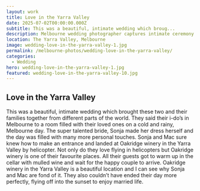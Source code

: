 ```yaml
---
layout: work
title: Love in the Yarra Valley
date: 2025-07-02T00:00:00.000Z
subtitle: This was a beautiful, intimate wedding which broug...
description: Melbourne wedding photographer captures intimate ceremony in the Yarra Valley. Beautiful wedding photography at Oakridge winery with helicopter arrival and personal touches.
location: The Yarra Valley, Melbourne
image: wedding-love-in-the-yarra-valley-1.jpg
permalink: /melbourne-photos/wedding-love-in-the-yarra-valley/
categories:
  - Wedding
hero: wedding-love-in-the-yarra-valley-1.jpg
featured: wedding-love-in-the-yarra-valley-10.jpg
---
```


## Love in the Yarra Valley

This was a beautiful, intimate wedding which brought these two and their families together from different parts of the world. They said their i-do’s in Melbourne to a room filled with their loved ones on a cold and rainy, Melbourne day. The super talented bride, Sonja made her dress herself and the day was filled with many more personal touches. Sonja and Mac sure knew how to make an entrance and landed at Oakridge winery in the Yarra Valley by helicopter. Not only do they love flying in helicopters but Oakridge winery is one of their favourite places. All their guests got to warm up in the cellar with mulled wine and wait for the happy couple to arrive. Oakridge winery in the Yarra Valley is a beautiful location and I can see why Sonja and Mac are fond of it. They also couldn’t have ended their day more perfectly, flying off into the sunset to enjoy married life.
